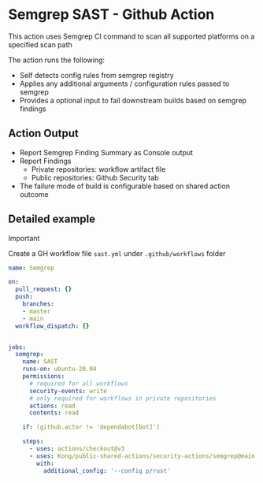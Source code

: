 # Semgrep SAST - Github Action

This action uses Semgrep CI command to scan all supported platforms on a specified scan path

The action runs the following:
- Self detects config rules from semgrep registry
- Applies any additional arguments / configuration rules passed to semgrep
- Provides a optional input to fail downstream builds based on semgrep findings

## Action Output

- Report Semgrep Finding Summary as Console output
- Report Findings 
  - Private repositories: workflow artifact file
  - Public repositories: Github Security tab 
- The failure mode of build is configurable based on shared action outcome

## Detailed example

> [!IMPORTANT]
Create a GH workflow file `sast.yml` under `.github/workflows` folder

```yaml
name: Semgrep

on:
  pull_request: {}
  push:
    branches: 
    - master
    - main
  workflow_dispatch: {}


jobs:
  semgrep:
    name: SAST
    runs-on: ubuntu-20.04
    permissions:
      # required for all workflows
      security-events: write
      # only required for workflows in private repositories
      actions: read
      contents: read

    if: (github.actor != 'dependabot[bot]')

    steps:
      - uses: actions/checkout@v3
      - uses: Kong/public-shared-actions/security-actions/semgrep@main
        with:
          additional_config: '--config p/rust'
            

```